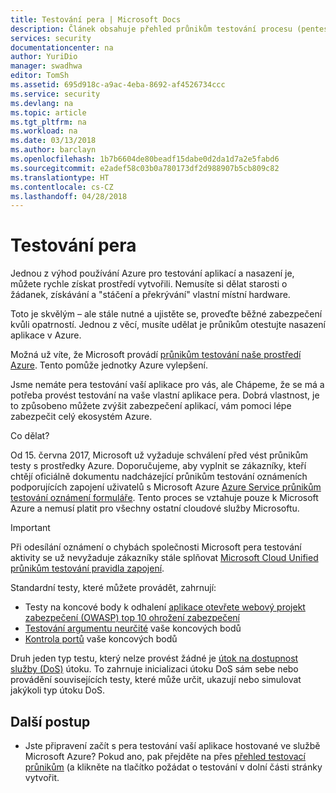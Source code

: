 ```yaml
---
title: Testování pera | Microsoft Docs
description: Článek obsahuje přehled průnikům testování procesu (pentest) a jak provádět pentest proti vaší aplikace běžící v Azure infrastruktury.
services: security
documentationcenter: na
author: YuriDio
manager: swadhwa
editor: TomSh
ms.assetid: 695d918c-a9ac-4eba-8692-af4526734ccc
ms.service: security
ms.devlang: na
ms.topic: article
ms.tgt_pltfrm: na
ms.workload: na
ms.date: 03/13/2018
ms.author: barclayn
ms.openlocfilehash: 1b7b6604de80beadf15dabe0d2da1d7a2e5fabd6
ms.sourcegitcommit: e2adef58c03b0a780173df2d988907b5cb809c82
ms.translationtype: HT
ms.contentlocale: cs-CZ
ms.lasthandoff: 04/28/2018
---
```

# <a name="pen-testing"></a>Testování pera
Jednou z výhod používání Azure pro testování aplikací a nasazení je, můžete rychle získat prostředí vytvořili.  Nemusíte si dělat starosti o žádanek, získávání a "stáčení a překrývání" vlastní místní hardware.

Toto je skvělým – ale stále nutné a ujistěte se, proveďte běžné zabezpečení kvůli opatrností. Jednou z věcí, musíte udělat je průnikům otestujte nasazení aplikace v Azure.

Možná už víte, že Microsoft provádí [průnikům testování naše prostředí Azure](https://gallery.technet.microsoft.com/Cloud-Red-Teaming-b837392e). Tento pomůže jednotky Azure vylepšení. 

Jsme nemáte pera testování vaší aplikace pro vás, ale Chápeme, že se má a potřeba provést testování na vaše vlastní aplikace pera. Dobrá vlastnost, je to způsobeno můžete zvýšit zabezpečení aplikací, vám pomoci lépe zabezpečit celý ekosystém Azure.

Co dělat?

Od 15. června 2017, Microsoft už vyžaduje schválení před vést průnikům testy s prostředky Azure. Doporučujeme, aby vyplnit se zákazníky, kteří chtějí oficiálně dokumentu nadcházející průnikům testování oznámeních podporujících zapojení uživatelů s Microsoft Azure [Azure Service průnikům testování oznámení formuláře](https://portal.msrc.microsoft.com/en-us/engage/pentest). Tento proces se vztahuje pouze k Microsoft Azure a nemusí platit pro všechny ostatní cloudové služby Microsoftu. 

>[!IMPORTANT] 
>Při odesílání oznámení o chybách společnosti Microsoft pera testování aktivity se už nevyžaduje zákazníky stále splňovat [Microsoft Cloud Unified průnikům testování pravidla zapojení](https://technet.microsoft.com/mt784683). 

Standardní testy, které můžete provádět, zahrnují:

* Testy na koncové body k odhalení [aplikace otevřete webový projekt zabezpečení (OWASP) top 10 ohrožení zabezpečení](https://www.owasp.org/index.php/Category:OWASP_Top_Ten_Project)
* [Testování argumentu neurčité](https://blogs.microsoft.com/cybertrust/2007/09/20/fuzz-testing-at-microsoft-and-the-triage-process/) vaše koncových bodů
* [Kontrola portů](https://en.wikipedia.org/wiki/Port_scanner) vaše koncových bodů

Druh jeden typ testu, který nelze provést žádné je [útok na dostupnost služby (DoS)](https://en.wikipedia.org/wiki/Denial-of-service_attack) útoku. To zahrnuje inicializaci útoku DoS sám sebe nebo provádění souvisejících testy, které může určit, ukazují nebo simulovat jakýkoli typ útoku DoS.

## <a name="next-steps"></a>Další postup

- Jste připravení začít s pera testování vaší aplikace hostované ve službě Microsoft Azure? Pokud ano, pak přejděte na přes [přehled testovací průnikům](https://technet.microsoft.com/library/mt784683.aspx) (a klikněte na tlačítko požádat o testování v dolní části stránky vytvořit. 

